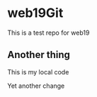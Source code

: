 # web19Git
This is a test repo for web19
## Another thing

This is my local code

Yet another change